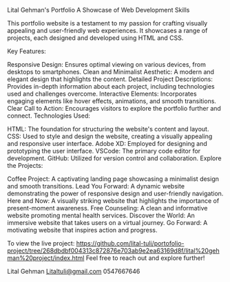 Lital Gehman's Portfolio
A Showcase of Web Development Skills

This portfolio website is a testament to my passion for crafting visually appealing and user-friendly web experiences. It showcases a range of projects, each designed and developed using HTML and CSS.

Key Features:

Responsive Design: Ensures optimal viewing on various devices, from desktops to smartphones.
Clean and Minimalist Aesthetic: A modern and elegant design that highlights the content.
Detailed Project Descriptions: Provides in-depth information about each project, including technologies used and challenges overcome.
Interactive Elements: Incorporates engaging elements like hover effects, animations, and smooth transitions.
Clear Call to Action: Encourages visitors to explore the portfolio further and connect.
Technologies Used:

HTML: The foundation for structuring the website's content and layout.
CSS: Used to style and design the website, creating a visually appealing and responsive user interface.
Adobe XD: Employed for designing and prototyping the user interface.
VSCode: The primary code editor for development.
GitHub: Utilized for version control and collaboration.
Explore the Projects:

Coffee Project: A captivating landing page showcasing a minimalist design and smooth transitions.
Lead You Forward: A dynamic website demonstrating the power of responsive design and user-friendly navigation.
Here and Now: A visually striking website that highlights the importance of present-moment awareness.
Free Counseling: A clean and informative website promoting mental health services.
Discover the World: An immersive website that takes users on a virtual journey.
Go Forward: A motivating website that inspires action and progress.

To view the live project:
https://github.com/lital-tuli/portofolio-project/tree/268dbdbf004313c872876e703ab9e2ea63169d8f/lital%20gehman%20project/index.html
Feel free to reach out and explore further!

Lital Gehman 
Litaltuli@gmail.com
0547667646
